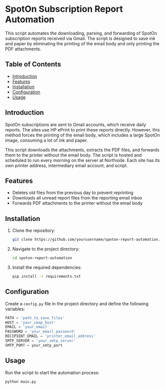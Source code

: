 # SpotOn Subscription Report Automation

This script automates the downloading, parsing, and forwarding of SpotOn subscription reports received via Gmail. The script is designed to save ink and paper by eliminating the printing of the email body and only printing the PDF attachments.

## Table of Contents

- [Introduction](#introduction)
- [Features](#features)
- [Installation](#installation)
- [Configuration](#configuration)
- [Usage](#usage)

## Introduction

SpotOn subscriptions are sent to Gmail accounts, which receive daily reports. The sites use HP ePrint to print these reports directly. However, this method forces the printing of the email body, which includes a large SpotOn image, consuming a lot of ink and paper.

This script downloads the attachments, extracts the PDF files, and forwards them to the printer without the email body. The script is hosted and scheduled to run every morning on the server at Northside. Each site has its own printer address, intermediary email account, and script.

## Features

- Deletes old files from the previous day to prevent reprinting
- Downloads all unread report files from the reporting email inbox
- Forwards PDF attachments to the printer without the email body

## Installation

1. Clone the repository:
    ```sh
    git clone https://github.com/yourusername/spoton-report-automation.git
    ```
2. Navigate to the project directory:
    ```sh
    cd spoton-report-automation
    ```
3. Install the required dependencies:
    ```sh
    pip install -r requirements.txt
    ```

## Configuration

Create a `config.py` file in the project directory and define the following variables:

```python
PATH = 'path_to_save_files'
HOST = 'your_imap_host'
EMAIL = 'your_email'
PASSWORD = 'your_email_password'
RECIPIENT_EMAIL = 'printer_email_address'
SMTP_SERVER = 'your_smtp_server'
SMTP_PORT = your_smtp_port
```

## Usage 

Run the script to start the automation process:
```sh
python main.py
```
